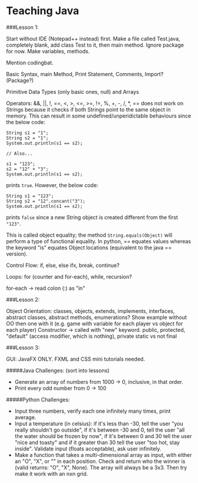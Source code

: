 # Teaching Java

###Lesson 1:

Start without IDE (Notepad++ instead) first. Make a file called Test.java, completely blank, add class Test to it, then main method. Ignore package for now. Make variables, methods.

Mention codingbat.

Basic Syntax, main Method, Print Statement, Comments, Import? (Package?)

Primitive Data Types (only basic ones, null) and Arrays

Operators:
&&, ||, !, ==, <, >, <=, >=, !=, %, +, -, /, *,
== does not work on Strings because it checks if both Strings point to the same object in memory. This can result in some undefined/unperidictable behaviours since the below code:
```
String s1 = "1";
String s2 = "1";
System.out.println(s1 == s2);

// Also...

s1 = "123";
s2 = "12" + "3";
System.out.println(s1 == s2);
```
prints `true`.
However, the below code:
```
String s1 = "123";
String s2 = "12".concant("3");
System.out.println(s1 == s2);
```
prints `false` since a new String object is created different from the first `"123"`.

This is called object equality; the method `String.equals(Object)` will perform a type of functional equality. In python, == equates values whereas the keyword "is" equates Object locations (equivalent to the java == version).

Control Flow:
if, else, else ifx, break, continue?

Loops:
for (counter and for-each), while, recursion?

for-each -> read colon  (:) as "in"


###Lesson 2:

Object Orientation:
classes, objects, extends, implements, interfaces, abstract classes, abstract methods, enumerations?
Show example without OO then one with it (e.g. game with variable for each player vs object for each player)
Constructor -> called with "new" keyword.
public, protected, "default" (access modifier, which is nothing), private
static vs not
final

###Lesson 3:

GUI:
JavaFX ONLY. FXML and CSS mini tutorials needed.

#####Java Challenges: (sort into lessons)

 - Generate an array of numbers from 1000 -> 0, inclusive, in that order.
 - Print every odd number from 0 -> 100

#####Python Challenges:

- Input three numbers, verify each one infinitely many times, print average.
- Input a temperature (in celsius): if it's less than -30, tell the user "you really shouldn't go outside", if it's between -30 and 0, tell the user "all the water should be frozen by now", if it's between 0 and 30 tell the user "nice and toasty" and if it greater than 30 tell the user "too hot, stay inside". Validate input (floats acceptable), ask user infinitely.
- Make a function that takes a multi-dimensional array as input, with either an "O", "X", or "" in each position. Check and return who the winner is (valid returns: "O", "X", None). The array will always be a 3x3. Then try make it work with an nxn grid.

